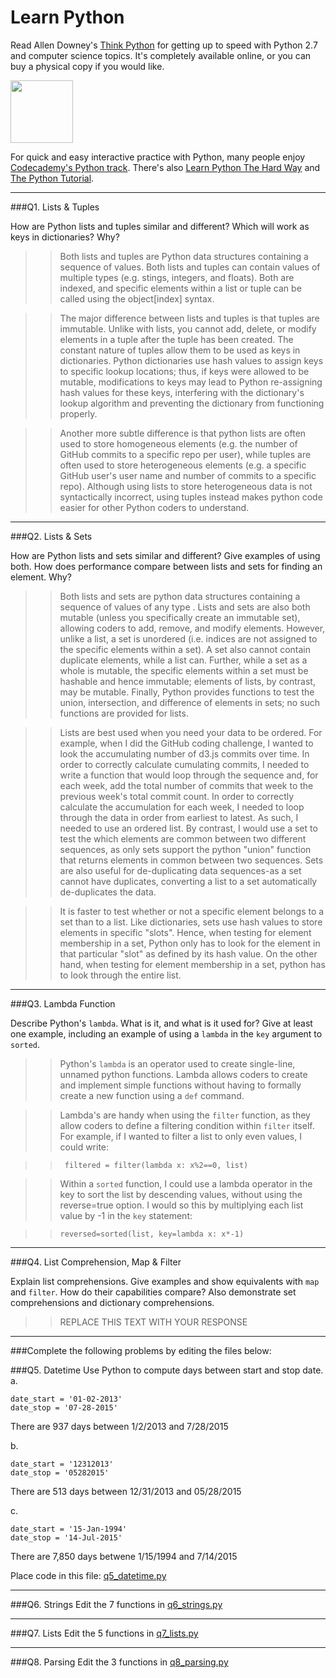 # Learn Python

Read Allen Downey's [Think Python](http://www.greenteapress.com/thinkpython/) for getting up to speed with Python 2.7 and computer science topics. It's completely available online, or you can buy a physical copy if you would like.

<a href="http://www.greenteapress.com/thinkpython/"><img src="img/think_python.png" style="width: 100px;" target="_blank"></a>

For quick and easy interactive practice with Python, many people enjoy [Codecademy's Python track](http://www.codecademy.com/en/tracks/python). There's also [Learn Python The Hard Way](http://learnpythonthehardway.org/book/) and [The Python Tutorial](https://docs.python.org/2/tutorial/).

---

###Q1. Lists &amp; Tuples

How are Python lists and tuples similar and different? Which will work as keys in dictionaries? Why?

>> Both lists and tuples are Python data structures containing a sequence of values. Both lists and tuples can contain values of multiple types (e.g. stings, integers, and floats). Both are indexed, and specific elements within a list or tuple can be called using the object[index] syntax.

>> The major difference between lists and tuples is that tuples are immutable. Unlike with lists, you cannot add, delete, or modify elements in a tuple after the tuple has been created. The constant nature of tuples allow them to be used as keys in dictionaries. Python dictionaries use hash values to assign keys to specific lookup locations; thus, if keys were allowed to be mutable, modifications to keys may lead to Python re-assigning hash values for these keys, interfering with the dictionary's lookup algorithm and preventing the dictionary from functioning properly.

>> Another more subtle difference is that python lists are often used to store homogeneous elements (e.g. the number of GitHub commits to a specific repo per user), while tuples are often used to store heterogeneous elements (e.g. a specific GitHub user's user name and number of commits to a specific repo). Although using lists to store heterogeneous data is not syntactically incorrect, using tuples instead makes python code easier for other Python coders to understand.

---

###Q2. Lists &amp; Sets

How are Python lists and sets similar and different? Give examples of using both. How does performance compare between lists and sets for finding an element. Why?

>> Both lists and sets are python data structures containing a sequence of values of any type . Lists and sets are also both mutable (unless you specifically create an immutable set), allowing coders to add, remove, and modify elements. However, unlike a list, a set is unordered (i.e. indices are not assigned to the specific elements within a set). A set also cannot contain duplicate elements, while a list can. Further, while a set as a whole is mutable, the specific elements within a set must be hashable and hence immutable; elements of lists, by contrast, may be mutable. Finally, Python provides functions to test the union, intersection, and difference of elements in sets; no such functions are provided for lists.

>> Lists are best used when you need your data to be ordered. For example, when I did the GitHub coding challenge, I wanted to look the accumulating number of d3.js commits over time. In order to correctly calculate cumulating commits, I needed to write a function that would loop through the sequence and, for each week, add the total number of commits that week to the previous week's total commit count. In order to correctly calculate the accumulation for each week, I needed to loop through the data in order from earliest to latest. As such, I needed to use an ordered list. By contrast, I would use a set to test the which elements are common between two different sequences, as only sets support the python "union" function that returns elements in common between two sequences. Sets are also useful for de-duplicating data sequences-as a set cannot have duplicates, converting a list to a set automatically de-duplicates the data.

>> It is faster to test whether or not a specific element belongs to a set than to a list. Like dictionaries, sets use hash values to store elements in specific "slots". Hence, when testing for element membership in a set, Python only has to look for the element in that particular "slot" as defined by its hash value. On the other hand, when testing for element membership in a set, python has to look through the entire list.

---

###Q3. Lambda Function

Describe Python's `lambda`. What is it, and what is it used for? Give at least one example, including an example of using a `lambda` in the `key` argument to `sorted`.

>> Python's `lambda` is an operator used to create single-line, unnamed python functions. Lambda allows coders to create and implement simple functions without having to formally create a new function using a `def` command.

>> Lambda's are handy when using the `filter` function, as they allow coders to define a filtering condition within `filter` itself. For example, if I wanted to filter a list to only even values, I could write:

>> ` filtered = filter(lambda x: x%2==0, list)`

>> Within a `sorted` function, I could use a lambda operator in the key to sort the list by descending values, without using the reverse=true option. I would so this by multiplying each list value by -1 in the `key` statement:

>> `reversed=sorted(list, key=lambda x: x*-1)`

---

###Q4. List Comprehension, Map &amp; Filter

Explain list comprehensions. Give examples and show equivalents with `map` and `filter`. How do their capabilities compare? Also demonstrate set comprehensions and dictionary comprehensions.

>> REPLACE THIS TEXT WITH YOUR RESPONSE

---

###Complete the following problems by editing the files below:

###Q5. Datetime
Use Python to compute days between start and stop date.   
a.  

```
date_start = '01-02-2013'    
date_stop = '07-28-2015'
```

There are 937 days between 1/2/2013 and 7/28/2015

b.  
```
date_start = '12312013'  
date_stop = '05282015'  
```

There are 513 days between 12/31/2013 and 05/28/2015

c.  
```
date_start = '15-Jan-1994'      
date_stop = '14-Jul-2015'  
```

There are 7,850 days betwene 1/15/1994 and 7/14/2015


Place code in this file: [q5_datetime.py](python/q5_datetime.py)

---

###Q6. Strings
Edit the 7 functions in [q6_strings.py](python/q6_strings.py)

---

###Q7. Lists
Edit the 5 functions in [q7_lists.py](python/q7_lists.py)

---

###Q8. Parsing
Edit the 3 functions in [q8_parsing.py](python/q8_parsing.py)





